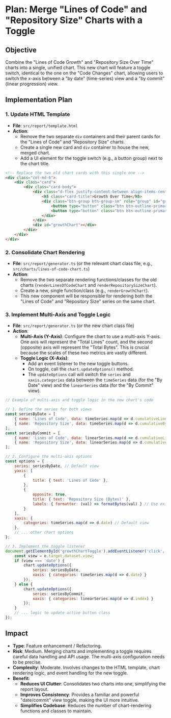 # Plan: Merge "Lines of Code" and "Repository Size" Charts with a Toggle

## Objective
Combine the "Lines of Code Growth" and "Repository Size Over Time" charts into a single, unified chart. This new chart will feature a toggle switch, identical to the one on the "Code Changes" chart, allowing users to switch the x-axis between a "by date" (time-series) view and a "by commit" (linear progression) view.

## Implementation Plan

### 1. Update HTML Template
-   **File**: `src/report/template.html`
-   **Action**:
    -   Remove the two separate `div` containers and their parent cards for the "Lines of Code" and "Repository Size" charts.
    -   Create a single new card and `div` container to house the new, merged chart.
    -   Add a UI element for the toggle switch (e.g., a button group) next to the chart title.

```html
<!-- Replace the two old chart cards with this single one -->
<div class="col-md-6">
    <div class="card">
        <div class="card-body">
            <div class="d-flex justify-content-between align-items-center">
                <h5 class="card-title">Growth Over Time</h5>
                <div class="btn-group btn-group-sm" role="group" id="growthChartToggle">
                    <button type="button" class="btn btn-outline-primary active" data-view="date">By Date</button>
                    <button type="button" class="btn btn-outline-primary" data-view="commit">By Commit</button>
                </div>
            </div>
            <div id="growthChart"></div>
        </div>
    </div>
</div>
```

### 2. Consolidate Chart Rendering
-   **File**: `src/report/generator.ts` (or the relevant chart class file, e.g., `src/charts/lines-of-code-chart.ts`)
-   **Action**:
    -   Remove the two separate rendering functions/classes for the old charts (`renderLinesOfCodeChart` and `renderRepositorySizeChart`).
    -   Create a new, single function/class (e.g., `renderGrowthChart`).
    -   This new component will be responsible for rendering both the "Lines of Code" and "Repository Size" series on the same chart.

### 3. Implement Multi-Axis and Toggle Logic
-   **File**: `src/report/generator.ts` (or the new chart class file)
-   **Action**:
    -   **Multi-Axis (Y-Axis)**: Configure the chart to use a multi-axis Y-axis. One axis will represent the "Total Lines" count, and the second (opposite) axis will represent the "Total Bytes". This is crucial because the scales of these two metrics are vastly different.
    -   **Toggle Logic (X-Axis)**:
        -   Add an event listener to the new toggle buttons.
        -   On toggle, call the `chart.updateOptions()` method.
        -   The `updateOptions` call will switch the `series` and `xaxis.categories` data between the `timeSeries` data (for the "By Date" view) and the `linearSeries` data (for the "By Commit" view).

```javascript
// Example of multi-axis and toggle logic in the new chart's code

// 1. Define the series for both views
const seriesByDate = [
    { name: 'Lines of Code', data: timeSeries.map(d => d.cumulativeLines) },
    { name: 'Repository Size', data: timeSeries.map(d => d.cumulativeBytes) }
];
const seriesByCommit = [
    { name: 'Lines of Code', data: linearSeries.map(d => d.cumulativeLines) },
    { name: 'Repository Size', data: linearSeries.map(d => d.cumulativeBytes) }
];

// 2. Configure the multi-axis options
const options = {
    series: seriesByDate, // Default view
    yaxis: [
        {
            title: { text: 'Lines of Code' },
        },
        {
            opposite: true,
            title: { text: 'Repository Size (Bytes)' },
            labels: { formatter: (val) => formatBytes(val) } // Use existing formatter
        }
    ],
    xaxis: {
        categories: timeSeries.map(d => d.date) // Default view
    },
    // ... other chart options
};

// 3. Implement the toggle listener
document.getElementById('growthChartToggle').addEventListener('click', (e) => {
    const view = e.target.dataset.view;
    if (view === 'date') {
        chart.updateOptions({
            series: seriesByDate,
            xaxis: { categories: timeSeries.map(d => d.date) }
        });
    } else {
        chart.updateOptions({
            series: seriesByCommit,
            xaxis: { categories: linearSeries.map(d => d.index) }
        });
    }
    // ... logic to update active button class
});
```

## Impact
-   **Type**: Feature enhancement / Refactoring.
-   **Risk**: Medium. Merging charts and implementing a toggle requires careful data handling and API usage. The multi-axis configuration needs to be precise.
-   **Complexity**: Moderate. Involves changes to the HTML template, chart rendering logic, and event handling for the new toggle.
-   **Benefit**:
    -   **Reduces UI Clutter**: Consolidates two charts into one, simplifying the report layout.
    -   **Improves Consistency**: Provides a familiar and powerful "date/commit" view toggle, making the UI more intuitive.
    -   **Simplifies Codebase**: Reduces the number of chart-rendering functions and classes to maintain.
